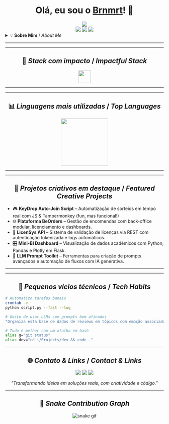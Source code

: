 
<div align="center">
  <h1>Olá, eu sou o <a href="https://github.com/Brnmrt">Brnmrt</a>! 👋</h1>
  <img src="https://profile-counter.glitch.me/Brnmrt/count.svg?" align="center" />
  <br/>
  <img src="https://img.shields.io/github/followers/Brnmrt?label=Seguidores&style=social" />
  <img src="https://img.shields.io/github/stars/Brnmrt?style=social" />
  <img src="https://img.shields.io/badge/Code%20with-Passion-red?style=flat-square&logo=github" />
</div>


<details>
  <summary>💡 <b>Sobre Mim</b> / <i>About Me</i></summary>
  
  - 👨‍💻 Estudante finalista de Engenharia Informática no ISEC, apaixonado por transformar problemas complexos em soluções tecnológicas simples e impactantes.
  - 🚀 Entusiasta de **AI aplicada**, **automação inteligente**, **web moderna** e **microserviços**. Gosto de criar soluções que escalam e integram com ecossistemas reais.
  - 📦 Experiência com **React**, **ASP.NET**, **Python**, **Tampermonkey** e automações criativas.
  - 🔭 Em estágio final, desenvolvi um sistema completo com FrontOffice/BackOffice, gestão de licenças, API RESTful e dashboards analíticos em produção.
  - 🤖 Exploro: **chatbots com LLMs**, **Dashboards com Plotly**, **RPA**, **Linux hacking**, **DevTools scripting** e **NoSQL** (MongoDB).
  - 🎥 Curto edição de vídeo e fotografia outdoor, aplicando criatividade visual e IA para automação de transições/títulos.
  - 🏆 Prêmios: Finalista de hackathons, menção honrosa em projetos de inovação universitária.
  - 🌍 Inglês fluente, sempre aberto a colaborações internacionais.
  - 🎯 Acredito que o futuro pertence a quem une pensamento crítico e criatividade técnica.
  - 📚 Próxima etapa: **Mestrado em Engenharia de Software Inteligente** ou **Gestão de Inovação Tecnológica**. Let's grow together!
</details>

---


---

<h2 align="center">🧠 <i>Stack com impacto</i> / <i>Impactful Stack</i></h2>

<div align="center">
  <img src="https://skillicons.dev/icons?i=py,js,react,cs,cpp,c,java,html,css,linux,mysql,mongodb,docker,git,blender" height="40" />
</div>

---


---

<h2 align="center">📊 <i>Linguagens mais utilizadas</i> / <i>Top Languages</i></h2>

<div align="center">
  <img src="https://github-readme-stats.vercel.app/api/top-langs?username=Brnmrt&locale=pt&hide_title=true&layout=compact&card_width=320&langs_count=6&theme=radical&hide_border=true&custom_title=Principais%20Linguagens" height="150" />
</div>

---


---

<h2 align="center">🧩 <i>Projetos criativos em destaque</i> / <i>Featured Creative Projects</i></h2>

- 🎮 **KeyDrop Auto-Join Script** – Automatização de sorteios em tempo real com JS & Tampermonkey (fun, mas funcional!)
- 🌐 **Plataforma BeOrders** – Gestão de encomendas com back-office modular, licenciamento e dashboards.
- 📂 **LicenSys API** – Sistema de validação de licenças via REST com autenticação tokenizada e logs automáticos.
- 🎛 **Mini-BI Dashboard** – Visualização de dados académicos com Python, Pandas e Plotly em Flask.
- 🧠 **LLM Prompt Toolkit** – Ferramentas para criação de prompts avançados e automação de fluxos com IA generativa.

---


---

<h2 align="center">🧬 <i>Pequenos vícios técnicos</i> / <i>Tech Habits</i></h2>

```bash
# Automatizo tarefas banais
crontab -e
python script.py --fast --log

# Gosto de usar LLMs com prompts bem afinados
"Organiza esta base de dados de reviews em tópicos com emoção associada"

# Tudo é melhor com um atalho em bash
alias g="git status"
alias dev="cd ~/Projects/dev && code ."
```

---

<h2 align="center">🌐 <i>Contato & Links</i> / <i>Contact & Links</i></h2>

<div align="center">
  <a href="mailto:b.tiagomartins@gmail.com"><img src="https://img.shields.io/badge/Email-b.tiagomartins@gmail.com-blue?style=flat-square&logo=gmail" /></a>
  <a href="https://www.linkedin.com/in/brnmrt/"><img src="https://img.shields.io/badge/LinkedIn-Brnmrt-blue?style=flat-square&logo=linkedin" /></a>
  <a href="https://github.com/Brnmrt"><img src="https://img.shields.io/badge/GitHub-Brnmrt-black?style=flat-square&logo=github" /></a>
</div>


<p align="center">
  <i>"Transformando ideias em soluções reais, com criatividade e código."</i>
</p>

---

<h2 align="center">🐍 <i>Snake Contribution Graph</i></h2>
<div align="center">
  <img src="https://github.com/Brnmrt/Brnmrt/blob/output/github-contribution-grid-snake.svg" alt="snake gif" />
</div>
